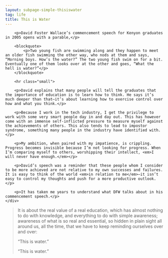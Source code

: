 ```yaml
---
layout: subpage-simple-thisiswater
tag: life
title: This is Water
---
```


<div class="grid grid--full">
	<div class="grid__item push--one--two-twelfths one--eight-twelfths">
	
		<p>David Foster Wallace’s commencement speech for Kenyon graduates in 2005 opens with a parable,</p>

		<blockquote>
			<p>Two young fish are swimming along and they happen to meet an older fish swimming the other way, who nods at them and says, “Morning boys. How’s the water?” The two young fish swim on for a bit. Eventually one of them looks over at the other and goes, “What the hell is water?”</p>
		</blockquote>

		<hr class="small">

		<p>David explains that many people will tell the graduates that the importance of education is to learn how to think. He says it’s much deeper than that–it’s about learning how to exercise control over how and what you think.</p>

		<p>Because I work in the tech industry, I get the privilege to work with some very smart people day in and day out. This has however come with an immense self-inflicted pressure to measure myself against the achievements of others. This also tends to lead to impostor syndrome, something many people in the industry have identified with.</p>

		<p>My ambition, when paired with my impatience, is crippling. Progress becomes invisible because I’m not looking for progress. When I’m comparing myself to others, worshipping their intellect, <em>I will never have enough.</em></p>

		<p>David’s speech was a reminder that these people whom I consider to be more achieved are not relative to my own successes and failures. It is easy to think of the world <em>in relation to me</em>–it isn’t easy to control my thoughts and push for a more productive outlook.</p>

		<p>It has taken me years to understand what DFW talks about in his commencement speech.</p>
	</div>
</div>

<blockquote class="large">
	<p>It is about the real value of a real education, which has almost nothing to do with knowledge, and everything to do with simple awareness; awareness of what is so real and essential, so hidden in plain sight all around us, all the time, that we have to keep reminding ourselves over and over:</p>
	<p>“This is water.”</p>
	<p>“This is water.”</p>
</blockquote>
